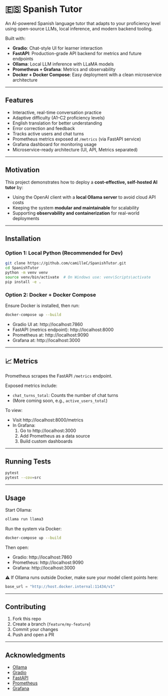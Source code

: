 
# 🇪🇸 Spanish Tutor

An AI-powered Spanish language tutor that adapts to your proficiency level using open-source LLMs, local inference, and modern backend tooling.

Built with:
- **Gradio**: Chat-style UI for learner interaction
- **FastAPI**: Production-grade API backend for metrics and future endpoints
- **Ollama**: Local LLM inference with LLaMA models
- **Prometheus + Grafana**: Metrics and observability
- **Docker + Docker Compose**: Easy deployment with a clean microservice architecture

---

## Features

- Interactive, real-time conversation practice
- Adaptive difficulty (A1–C2 proficiency levels)
- English translation for better understanding
- Error correction and feedback
- Tracks active users and chat turns
- Prometheus metrics exposed at `/metrics` (via FastAPI service)
- Grafana dashboard for monitoring usage
- Microservice-ready architecture (UI, API, Metrics separated)

---

## Motivation

This project demonstrates how to deploy a **cost-effective, self-hosted AI tutor** by:
- Using the OpenAI client with a **local Ollama server** to avoid cloud API costs
- Keeping the system **modular and maintainable** for scalability
- Supporting **observability and containerization** for real-world deployments

---

## Installation

### Option 1: Local Python (Recommended for Dev)

```bash
git clone https://github.com/camilleC/SpanishTutor.git
cd SpanishTutor
python -m venv venv
source venv/bin/activate  # On Windows use: venv\Scripts\activate
pip install -e .
```

### Option 2: Docker + Docker Compose

Ensure Docker is installed, then run:

```bash
docker-compose up --build
```

- Gradio UI at: http://localhost:7860  
- FastAPI (metrics endpoint): http://localhost:8000  
- Prometheus at: http://localhost:9090  
- Grafana at: http://localhost:3000  

---

## 📈 Metrics

Prometheus scrapes the FastAPI `/metrics` endpoint.

Exposed metrics include:

- `chat_turns_total`: Counts the number of chat turns
- (More coming soon, e.g., `active_users_total`)

To view:
- Visit http://localhost:8000/metrics
- In Grafana:
  1. Go to http://localhost:3000
  2. Add Prometheus as a data source
  3. Build custom dashboards

---

## Running Tests

```bash
pytest
pytest --cov=src
```

---

## Usage

Start Ollama:

```bash
ollama run llama3
```

Run the system via Docker:

```bash
docker-compose up --build
```

Then open:
- Gradio: http://localhost:7860  
- Prometheus: http://localhost:9090  
- Grafana: http://localhost:3000  

⚠️ If Ollama runs outside Docker, make sure your model client points here:

```python
base_url = "http://host.docker.internal:11434/v1"
```

---

## Contributing

1. Fork this repo
2. Create a branch (`feature/my-feature`)
3. Commit your changes
4. Push and open a PR

---

## Acknowledgments

- [Ollama](https://ollama.ai)
- [Gradio](https://gradio.app)
- [FastAPI](https://fastapi.tiangolo.com)
- [Prometheus](https://prometheus.io)
- [Grafana](https://grafana.com)
